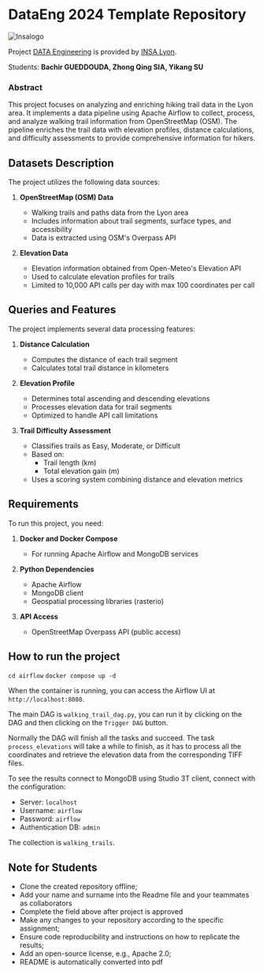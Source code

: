 # DataEng 2024 Template Repository

![Insalogo](./images/logo-insa_0.png)

Project [DATA Engineering](https://www.riccardotommasini.com/courses/dataeng-insa-ot/) is provided by [INSA Lyon](https://www.insa-lyon.fr/).

Students: **Bachir GUEDDOUDA, Zhong Qing SIA, Yikang SU**

### Abstract

This project focuses on analyzing and enriching hiking trail data in the Lyon area. It implements a data pipeline using Apache Airflow to collect, process, and analyze walking trail information from OpenStreetMap (OSM). The pipeline enriches the trail data with elevation profiles, distance calculations, and difficulty assessments to provide comprehensive information for hikers.

## Datasets Description 

The project utilizes the following data sources:

1. **OpenStreetMap (OSM) Data**
   - Walking trails and paths data from the Lyon area
   - Includes information about trail segments, surface types, and accessibility
   - Data is extracted using OSM's Overpass API

2. **Elevation Data**
   - Elevation information obtained from Open-Meteo's Elevation API
   - Used to calculate elevation profiles for trails
   - Limited to 10,000 API calls per day with max 100 coordinates per call

## Queries and Features

The project implements several data processing features:

1. **Distance Calculation**
   - Computes the distance of each trail segment
   - Calculates total trail distance in kilometers

2. **Elevation Profile**
   - Determines total ascending and descending elevations
   - Processes elevation data for trail segments
   - Optimized to handle API call limitations

3. **Trail Difficulty Assessment**
   - Classifies trails as Easy, Moderate, or Difficult
   - Based on:
     - Trail length (km)
     - Total elevation gain (m)
   - Uses a scoring system combining distance and elevation metrics

## Requirements

To run this project, you need:

1. **Docker and Docker Compose**
   - For running Apache Airflow and MongoDB services

2. **Python Dependencies**
   - Apache Airflow
   - MongoDB client
   - Geospatial processing libraries (rasterio)

3. **API Access**
   - OpenStreetMap Overpass API (public access)


## How to run the project

`cd airflow`
`docker compose up -d`

When the container is running, you can access the Airflow UI at `http://localhost:8080`.

The main DAG is `walking_trail_dag.py`, you can run it by clicking on the DAG and then clicking on the `Trigger DAG` button.

Normally the DAG will finish all the tasks and succeed. The task `process_elevations` will take a while to finish, as it has to process all the coordinates and retrieve the elevation data from the corresponding TIFF files.

To see the results connect to MongoDB using Studio 3T client, connect with the configuration: 

- Server: `localhost`
- Username: `airflow`
- Password: `airflow`
- Authentication DB: `admin`

The collection is `walking_trails`.

## Note for Students

* Clone the created repository offline;
* Add your name and surname into the Readme file and your teammates as collaborators
* Complete the field above after project is approved
* Make any changes to your repository according to the specific assignment;
* Ensure code reproducibility and instructions on how to replicate the results;
* Add an open-source license, e.g., Apache 2.0;
* README is automatically converted into pdf

